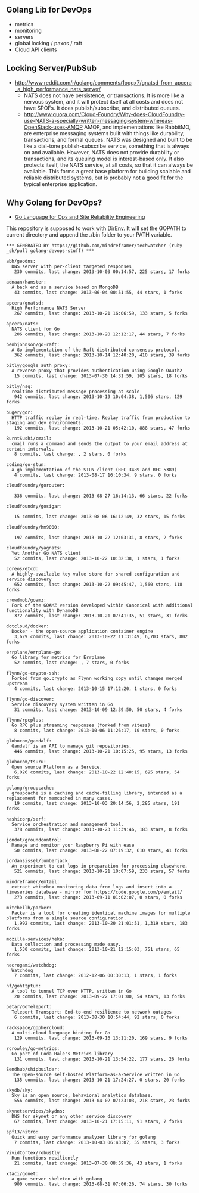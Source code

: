 ## Golang Lib for DevOps
  - metrics
  - monitoring
  - servers
  - global locking / paxos / raft
  - Cloud API clients


## Locking Server/PubSub
  - http://www.reddit.com/r/golang/comments/1oqqx7/gnatsd_from_apcera_a_high_performance_nats_server/
    - NATS does not have persistence, or transactions. It is more like a nervous system, and it will protect itself at all costs and does not have SPOFs. It does publish/subscribe, and distributed queues.
    - http://www.quora.com/Cloud-Foundry/Why-does-CloudFoundry-use-NATS-a-specially-written-messaging-system-whereas-OpenStack-uses-AMQP
    AMQP, and implementations like RabbitMQ, are enterprise messaging systems built with things like durability, transactions, and formal queues. NATS was designed and built to be like a dial-tone publish-subscribe service, something that is always on and available. However, NATS does not provide durability or transactions, and its queuing model is interest-based only. It also protects itself, the NATS service, at all costs, so that it can always be available. This forms a great base platform for building scalable and reliable distributed systems, but is probably not a good fit for the typical enterprise application.


## Why Golang for DevOps?
  - [Go Language for Ops and Site Reliability Engineering](http://talks.golang.org/2013/go-sreops.slide)



This repository is supposed to work with [DirEnv](https://github.com/zimbatm/direnv). It will set the GOPATH to current directory and append the ./bin folder to your PATH variable.


<!-- PROJECTS_LIST_START -->
    *** GENERATED BY https://github.com/mindreframer/techwatcher (ruby _sh/pull golang-devops-stuff) *** 

    abh/geodns:
      DNS server with per-client targeted responses
       230 commits, last change: 2013-10-03 00:14:57, 225 stars, 17 forks

    adnaan/hamster:
      A back end as a service based on MongoDB
       43 commits, last change: 2013-06-04 00:51:55, 44 stars, 1 forks

    apcera/gnatsd:
      High Performance NATS Server
       267 commits, last change: 2013-10-21 16:06:59, 133 stars, 5 forks

    apcera/nats:
      NATS client for Go
       206 commits, last change: 2013-10-20 12:12:17, 44 stars, 7 forks

    benbjohnson/go-raft:
      A Go implementation of the Raft distributed consensus protocol.
       362 commits, last change: 2013-10-14 12:40:20, 410 stars, 39 forks

    bitly/google_auth_proxy:
      A reverse proxy that provides authentication using Google OAuth2
       15 commits, last change: 2013-07-30 14:31:59, 105 stars, 18 forks

    bitly/nsq:
      realtime distributed message processing at scale
       942 commits, last change: 2013-10-19 10:04:38, 1,506 stars, 129 forks

    buger/gor:
      HTTP traffic replay in real-time. Replay traffic from production to staging and dev environments.
       192 commits, last change: 2013-10-21 05:42:10, 888 stars, 47 forks

    BurntSushi/cmail:
      cmail runs a command and sends the output to your email address at certain intervals.
       8 commits, last change: , 2 stars, 0 forks

    ccding/go-stun:
      a go implementation of the STUN client (RFC 3489 and RFC 5389)
       4 commits, last change: 2013-08-17 16:10:34, 9 stars, 0 forks

    cloudfoundry/gorouter:

       336 commits, last change: 2013-08-27 16:14:13, 66 stars, 22 forks

    cloudfoundry/gosigar:

       15 commits, last change: 2013-08-06 16:12:49, 32 stars, 15 forks

    cloudfoundry/hm9000:

       197 commits, last change: 2013-10-22 12:03:31, 8 stars, 2 forks

    cloudfoundry/yagnats:
      Yet Another Go NATS client
       52 commits, last change: 2013-10-22 10:32:38, 1 stars, 1 forks

    coreos/etcd:
      A highly-available key value store for shared configuration and service discovery
       652 commits, last change: 2013-10-22 09:45:47, 1,560 stars, 118 forks

    crowdmob/goamz:
      Fork of the GOAMZ version developed within Canonical with additional functionality with DynamoDB
       372 commits, last change: 2013-10-21 07:41:35, 51 stars, 31 forks

    dotcloud/docker:
      Docker - the open-source application container engine
       3,629 commits, last change: 2013-10-22 11:31:49, 6,703 stars, 802 forks

    errplane/errplane-go:
      Go library for metrics for Errplane
       52 commits, last change: , 7 stars, 0 forks

    flynn/go-crypto-ssh:
      Forked from go.crypto as Flynn working copy until changes merged upstream
       4 commits, last change: 2013-10-15 17:12:20, 1 stars, 0 forks

    flynn/go-discover:
      Service discovery system written in Go
       31 commits, last change: 2013-10-09 12:39:50, 50 stars, 4 forks

    flynn/rpcplus:
      Go RPC plus streaming responses (forked from vitess)
       8 commits, last change: 2013-10-06 11:26:17, 10 stars, 0 forks

    globocom/gandalf:
      Gandalf is an API to manage git repositories.
       446 commits, last change: 2013-10-21 10:15:25, 95 stars, 13 forks

    globocom/tsuru:
      Open source Platform as a Service.
       6,026 commits, last change: 2013-10-22 12:40:15, 695 stars, 54 forks

    golang/groupcache:
      groupcache is a caching and cache-filling library, intended as a replacement for memcached in many cases.
       19 commits, last change: 2013-10-03 20:14:56, 2,285 stars, 191 forks

    hashicorp/serf:
      Service orchestration and management tool.
       378 commits, last change: 2013-10-23 11:39:46, 183 stars, 8 forks

    jondot/groundcontrol:
      Manage and monitor your Raspberry Pi with ease
       50 commits, last change: 2013-08-22 07:19:32, 610 stars, 41 forks

    jordansissel/lumberjack:
      An experiment to cut logs in preparation for processing elsewhere.
       521 commits, last change: 2013-10-21 10:07:59, 233 stars, 57 forks

    mindreframer/emtail:
      extract whitebox monitoring data from logs and insert into a timeseries database - mirror for https://code.google.com/p/emtail/
       273 commits, last change: 2013-09-11 01:02:07, 0 stars, 0 forks

    mitchellh/packer:
      Packer is a tool for creating identical machine images for multiple platforms from a single source configuration.
       1,992 commits, last change: 2013-10-20 21:01:51, 1,319 stars, 183 forks

    mozilla-services/heka:
      Data collection and processing made easy.
       1,530 commits, last change: 2013-10-21 12:15:03, 751 stars, 65 forks

    necrogami/watchdog:
      Watchdog
       7 commits, last change: 2012-12-06 00:30:13, 1 stars, 1 forks

    nf/gohttptun:
      A tool to tunnel TCP over HTTP, written in Go
       20 commits, last change: 2013-09-22 17:01:00, 54 stars, 13 forks

    petar/GoTeleport:
      Teleport Transport: End-to-end resilience to network outages
       6 commits, last change: 2013-08-30 10:54:44, 92 stars, 0 forks

    rackspace/gophercloud:
      A multi-cloud language binding for Go
       129 commits, last change: 2013-09-16 13:11:20, 169 stars, 9 forks

    rcrowley/go-metrics:
      Go port of Coda Hale's Metrics library
       131 commits, last change: 2013-10-21 13:54:22, 177 stars, 26 forks

    Sendhub/shipbuilder:
      The Open-source self-hosted Platform-as-a-Service written in Go
       135 commits, last change: 2013-10-21 17:24:27, 0 stars, 20 forks

    skydb/sky:
      Sky is an open source, behavioral analytics database.
       556 commits, last change: 2013-04-02 07:23:03, 218 stars, 23 forks

    skynetservices/skydns:
      DNS for skynet or any other service discovery
       67 commits, last change: 2013-10-21 17:15:11, 91 stars, 7 forks

    spf13/nitro:
      Quick and easy performance analyzer library for golang
       7 commits, last change: 2013-10-03 06:43:07, 55 stars, 3 forks

    VividCortex/robustly:
      Run functions resiliently
       21 commits, last change: 2013-07-30 08:59:36, 43 stars, 1 forks

    xtaci/gonet:
      a game server skeleton with golang
       900 commits, last change: 2013-08-31 07:06:26, 74 stars, 30 forks
<!-- PROJECTS_LIST_END -->
